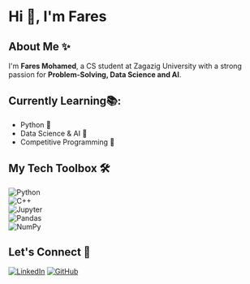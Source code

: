 # Hi 👋, I'm Fares
## About Me ✨
I'm **Fares Mohamed**, a CS student at Zagazig University with a strong passion for **Problem-Solving, Data Science and AI**.

## Currently Learning📚:  
- Python 🐍  
- Data Science & AI 🤖  
- Competitive Programming 🚀  

## My Tech Toolbox 🛠️  
![Python](https://img.shields.io/badge/PYTHON-3776AB?style=for-the-badge&logo=python&logoColor=white)  
![C++](https://img.shields.io/badge/C++-00599C?style=for-the-badge&logo=cplusplus&logoColor=white)  
![Jupyter](https://img.shields.io/badge/Jupyter-F37626?style=for-the-badge&logo=jupyter&logoColor=white)  
![Pandas](https://img.shields.io/badge/Pandas-150458?style=for-the-badge&logo=pandas&logoColor=white)  
![NumPy](https://img.shields.io/badge/NumPy-013243?style=for-the-badge&logo=numpy&logoColor=white)  

## Let's Connect 🤝  
[![LinkedIn](https://img.shields.io/badge/LinkedIn-0A66C2?style=for-the-badge&logo=linkedin&logoColor=white)](https://www.linkedin.com/in/fares-mohamed-79b947287/)
[![GitHub](https://img.shields.io/badge/GitHub-181717?style=for-the-badge&logo=github&logoColor=white)](https://github.com/FAr-Es)


<!--
**FAr-Es/FAr-Es** is a ✨ _special_ ✨ repository because its `README.md` (this file) appears on your GitHub profile.

Here are some ideas to get you started:

- 🔭 I’m currently working on ...
- 🌱 I’m currently learning ...
- 👯 I’m looking to collaborate on ...
- 🤔 I’m looking for help with ...
- 💬 Ask me about ...
- 📫 How to reach me: ...
- 😄 Pronouns: ...
- ⚡ Fun fact: ...
-->
